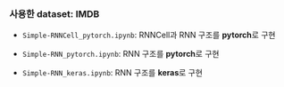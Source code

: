 ### 사용한 dataset: IMDB  
* `Simple-RNNCell_pytorch.ipynb`: RNNCell과 RNN 구조를 **pytorch**로 구현
  
* `Simple-RNN_pytorch.ipynb`: RNN 구조를 **pytorch**로 구현
  
* `Simple-RNN_keras.ipynb`: RNN 구조를 **keras**로 구현  
